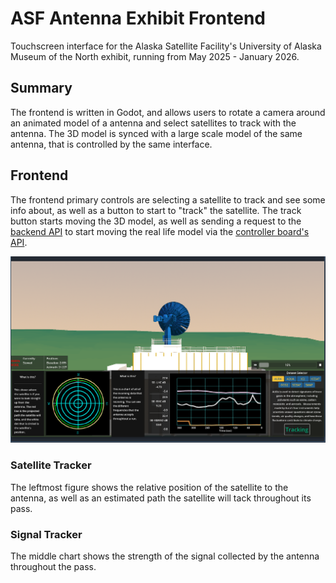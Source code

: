 # ASF Antenna Exhibit Frontend
Touchscreen interface for the Alaska Satellite Facility's University of Alaska Museum of the North exhibit, running from May 2025 - January 2026.

## Summary
The frontend is written in Godot, and allows users to rotate a camera around an animated model of a antenna and select satellites to track with the antenna. The 3D model is synced with a large scale model of the same antenna, that is controlled by the same interface.

## Frontend
 The frontend primary controls are selecting a satellite to track and see some info about, as well as a button to start to "track" the satellite. The track button starts moving the 3D model, as well as sending a request to the [backend API](https://github.com/asfadmin/antenna-museum-exhibit-api) to start moving the real life model via the [controller board's API](https://github.com/asfadmin/antenna-museum-exhibit-backend).

![Full image of the exhibit frontend](assets/full_image.png)
### Satellite Tracker
The leftmost figure shows the relative position of the satellite to the antenna, as well as an estimated path the satellite will tack throughout its pass.
### Signal Tracker
The middle chart shows the strength of the signal collected by the antenna throughout the pass.
